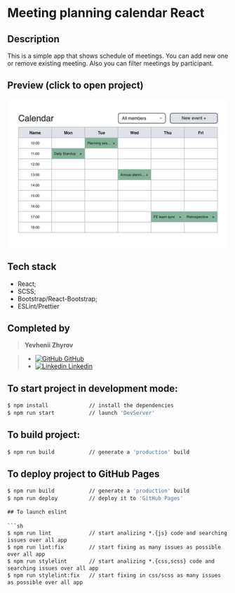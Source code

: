 # Meeting planning calendar React

## Description

This is a simple app that shows schedule of meetings. You can add new one or remove existing meeting. Also you can filter meetings by participant.

## Preview (click to open project)

[![preview](./preview.png)](https://zzzhyrov.github.io/meeting-planning-calendar-react/)

## Tech stack

- React;
- SCSS;
- Bootstrap/React-Bootstrap;
- ESLint/Prettier

## Completed by

> **Yevhenii Zhyrov**

> - [<img alt="GitHub" width="18px" src="https://raw.githubusercontent.com/boris-catsvill/course-js.javascript.ru/master/tech-stack/github-logo.png" /> GitHub](https://github.com/zzzhyrov)
> - [<img alt="Linkedin" width="18px" src="https://raw.githubusercontent.com/boris-catsvill/course-js.javascript.ru/master/tech-stack/linkedin-logo.png" /> Linkedin](https://www.linkedin.com/in/zhyrov/)

## To start project in development mode:

```sh
$ npm install             // install the dependencies
$ npm run start           // launch 'DevServer'
```

## To build project:

```sh
$ npm run build           // generate a 'production' build
```

## To deploy project to GitHub Pages

```sh
$ npm run build           // generate a 'production' build
$ npm run deploy          // deploy it to 'GitHub Pages'
```

````
## To launch eslint

```sh
$ npm run lint            // start analizing *.{js} code and searching issues over all app
$ npm run lint:fix        // start fixing as many issues as possible over all app
$ npm run stylelint       // start analizing *.{css,scss} code and searching issues over all app
$ npm run stylelint:fix   // start fixing in css/scss as many issues as possible over all app
````
